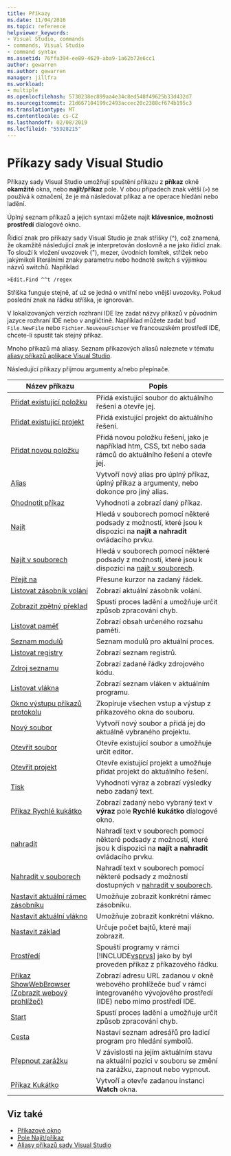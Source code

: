 ```yaml
---
title: Příkazy
ms.date: 11/04/2016
ms.topic: reference
helpviewer_keywords:
- Visual Studio, commands
- commands, Visual Studio
- command syntax
ms.assetid: 76ffa394-ee89-4629-aba9-1a62b72e6cc1
author: gewarren
ms.author: gewarren
manager: jillfra
ms.workload:
- multiple
ms.openlocfilehash: 5730238ec899aa4e34c8ed548f49625b33d432d7
ms.sourcegitcommit: 21d667104199c2493accec20c2388cf674b195c3
ms.translationtype: MT
ms.contentlocale: cs-CZ
ms.lasthandoff: 02/08/2019
ms.locfileid: "55928215"
---
```

# <a name="visual-studio-commands"></a>Příkazy sady Visual Studio

Příkazy sady Visual Studio umožňují spuštění příkazu z **příkaz** okně **okamžité** okna, nebo **najít/příkaz** pole. V obou případech znak větší (`>`) se používá k označení, že je má následovat příkaz a ne operace hledání nebo ladění.

Úplný seznam příkazů a jejich syntaxi můžete najít **klávesnice, možnosti prostředí** dialogové okno.

Řídicí znak pro příkazy sady Visual Studio je znak stříšky (^), což znamená, že okamžitě následující znak je interpretován doslovně a ne jako řídicí znak. To slouží k vložení uvozovek ("), mezer, úvodních lomítek, střížek nebo jakýmikoli literálními znaky parametru nebo hodnotě switch s výjimkou názvů switchů. Například

```
>Edit.Find ^^t /regex
```

Stříška funguje stejně, ať už se jedná o vnitřní nebo vnější uvozovky. Pokud poslední znak na řádku stříška, je ignorován.

V lokalizovaných verzích rozhraní IDE lze zadat názvy příkazů v původním jazyce rozhraní IDE nebo v angličtině. Například můžete zadat buď `File.NewFile` nebo `Fichier.NouveauFichier` ve francouzském prostředí IDE, chcete-li spustit tak stejný příkaz.

Mnoho příkazů má aliasy. Seznam příkazových aliasů naleznete v tématu [aliasy příkazů aplikace Visual Studio](../../ide/reference/visual-studio-command-aliases.md).

Následující příkazy přijmou argumenty a/nebo přepínače.

| Název příkazu | Popis |
| - | - |
| [Přidat existující položku](../../ide/reference/add-existing-item-command.md) | Přidá existující soubor do aktuálního řešení a otevře jej. |
| [Přidat existující projekt](../../ide/reference/add-existing-project-command.md) | Přidá existující projekt do aktuálního řešení. |
| [Přidat novou položku](../../ide/reference/add-new-item-command.md) | Přidá novou položku řešení, jako je například htm, CSS, txt nebo sada rámců do aktuálního řešení a otevře jej. |
| [Alias](../../ide/reference/alias-command.md) | Vytvoří nový alias pro úplný příkaz, úplný příkaz a argumenty, nebo dokonce pro jiný alias. |
| [Ohodnotit příkaz](../../ide/reference/evaluate-statement-command.md) | Vyhodnotí a zobrazí daný příkaz. |
| [Najít](../../ide/reference/find-command.md) | Hledá v souborech pomocí některé podsady z možností, které jsou k dispozici na **najít a nahradit** ovládacího prvku. |
| [Najít v souborech](../../ide/reference/find-in-files-command.md) | Hledá v souborech pomocí některé podsady z možností, které jsou k dispozici na [najít v souborech](../../ide/find-in-files.md). |
| [Přejít na](../../ide/reference/go-to-command.md) | Přesune kurzor na zadaný řádek. |
| [Listovat zásobník volání](../../ide/reference/list-call-stack-command.md) | Zobrazí aktuální zásobník volání. |
| [Zobrazit zpětný překlad](../../ide/reference/list-disassembly-command.md) | Spustí proces ladění a umožňuje určit způsob zpracování chyb. |
| [Listovat paměť](../../ide/reference/list-memory-command.md) | Zobrazí obsah určeného rozsahu paměti. |
| [Seznam modulů](../../ide/reference/list-modules-command.md) | Seznam modulů pro aktuální proces. |
| [Listovat registry](../../ide/reference/list-registers-command.md) | Zobrazí seznam registrů. |
| [Zdroj seznamu](../../ide/reference/list-source-command.md) | Zobrazí zadané řádky zdrojového kódu. |
| [Listovat vlákna](../../ide/reference/list-threads-command.md) | Zobrazí seznam vláken v aktuálním programu. |
| [Okno výstupu příkazů protokolu](../../ide/reference/log-command-window-output-command.md) | Zkopíruje všechen vstup a výstup z příkazového okna do souboru. |
| [Nový soubor](../../ide/reference/new-file-command.md) | Vytvoří nový soubor a přidá jej do aktuálně vybraného projektu. |
| [Otevřít soubor](../../ide/reference/open-file-command.md) | Otevře existující soubor a umožňuje určit editor. |
| [Otevřít projekt](../../ide/reference/open-project-command.md) | Otevře existující projekt a umožňuje přidat projekt do aktuálního řešení. |
| [Tisk](../../ide/reference/print-command.md) | Vyhodnotí výraz a zobrazí výsledky nebo zadaný text. |
| [Příkaz Rychlé kukátko](../../ide/reference/quick-watch-command.md) | Zobrazí zadaný nebo vybraný text v **výraz** pole **Rychlé kukátko** dialogové okno. |
| [nahradit](../../ide/reference/replace-command.md) | Nahradí text v souborech pomocí některé podsady z možností, které jsou k dispozici na **najít a nahradit** ovládacího prvku. |
| [Nahradit v souborech](../../ide/reference/replace-in-files-command.md) | Nahradí text v souborech pomocí některé podsady z možností dostupných v [nahradit v souborech](../../ide/replace-in-files.md). |
| [Nastavit aktuální rámec zásobníku](../../ide/reference/set-current-stack-frame-command.md) | Umožňuje zobrazit konkrétní rámec zásobníku. |
| [Nastavit aktuální vlákno](../../ide/reference/set-current-thread-command.md) | Umožňuje zobrazit konkrétní vlákno. |
| [Nastavit základ](../../ide/reference/set-radix-command.md) | Určuje počet bajtů, které mají zobrazit. |
| [Prostředí](../../ide/reference/shell-command.md) | Spouští programy v rámci [!INCLUDE[vsprvs](../../code-quality/includes/vsprvs_md.md)] jako by byl proveden příkaz z příkazového řádku. |
| [Příkaz ShowWebBrowser (Zobrazit webový prohlížeč)](../../ide/reference/showwebbrowser-command.md) | Zobrazí adresu URL zadanou v okně webového prohlížeče buď v rámci integrovaného vývojového prostředí (IDE) nebo mimo prostředí IDE. |
| [Start](../../ide/reference/start-command.md) | Spustí proces ladění a umožňuje určit způsob zpracování chyb. |
| [Cesta](../../ide/reference/symbol-path-command.md) | Nastaví seznam adresářů pro ladicí program pro hledání symbolů. |
| [Přepnout zarážku](../../ide/reference/toggle-breakpoint-command.md) | V závislosti na jejím aktuálním stavu na aktuální pozici v souboru se změní na zarážku, zapnout nebo vypnout. |
| [Příkaz Kukátko](../../ide/reference/watch-command.md) | Vytvoří a otevře zadanou instanci **Watch** okna. |

## <a name="see-also"></a>Viz také

- [Příkazové okno](../../ide/reference/command-window.md)
- [Pole Najít/příkaz](../../ide/find-command-box.md)
- [Aliasy příkazů sady Visual Studio](../../ide/reference/visual-studio-command-aliases.md)